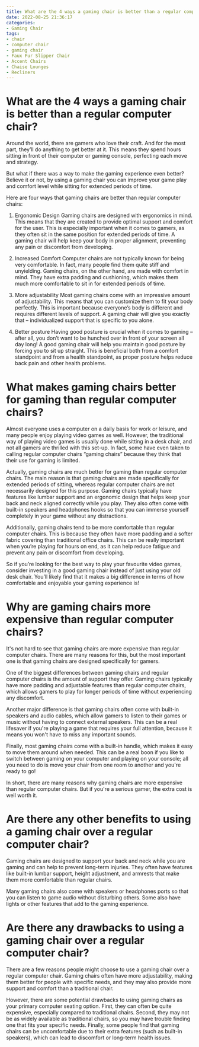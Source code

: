 ```yaml
---
title: What are the 4 ways a gaming chair is better than a regular computer chair
date: 2022-08-25 21:36:17
categories:
- Gaming Chair
tags:
- chair
- computer chair
- gaming chair
- Faux Fur Slipper Chair
- ‎Accent Chairs
- ‎Chaise Lounges
- ‎Recliners
---
```



#  What are the 4 ways a gaming chair is better than a regular computer chair?

Around the world, there are gamers who love their craft. And for the most part, they’ll do anything to get better at it. This means they spend hours sitting in front of their computer or gaming console, perfecting each move and strategy.

But what if there was a way to make the gaming experience even better? Believe it or not, by using a gaming chair you can improve your game play and comfort level while sitting for extended periods of time.

Here are four ways that gaming chairs are better than regular computer chairs:

1) Ergonomic Design 
Gaming chairs are designed with ergonomics in mind. This means that they are created to provide optimal support and comfort for the user. This is especially important when it comes to gamers, as they often sit in the same position for extended periods of time. A gaming chair will help keep your body in proper alignment, preventing any pain or discomfort from developing.

2) Increased Comfort 
Computer chairs are not typically known for being very comfortable. In fact, many people find them quite stiff and unyielding. Gaming chairs, on the other hand, are made with comfort in mind. They have extra padding and cushioning, which makes them much more comfortable to sit in for extended periods of time.

3) More adjustability 
Most gaming chairs come with an impressive amount of adjustability. This means that you can customize them to fit your body perfectly. This is important because everyone’s body is different and requires different levels of support. A gaming chair will give you exactly that – individualized support that is specific to you alone.

4) Better posture 
Having good posture is crucial when it comes to gaming – after all, you don’t want to be hunched over in front of your screen all day long! A good gaming chair will help you maintain good posture by forcing you to sit up straight. This is beneficial both from a comfort standpoint and from a health standpoint, as proper posture helps reduce back pain and other health problems.

#  What makes gaming chairs better for gaming than regular computer chairs?

Almost everyone uses a computer on a daily basis for work or leisure, and many people enjoy playing video games as well. However, the traditional way of playing video games is usually done while sitting in a desk chair, and not all gamers are thrilled with this set-up. In fact, some have even taken to calling regular computer chairs “gaming chairs” because they think that their use for gaming is limited.

Actually, gaming chairs are much better for gaming than regular computer chairs. The main reason is that gaming chairs are made specifically for extended periods of sitting, whereas regular computer chairs are not necessarily designed for this purpose. Gaming chairs typically have features like lumbar support and an ergonomic design that helps keep your back and neck aligned correctly while you play. They also often come with built-in speakers and headphones hooks so that you can immerse yourself completely in your game without any distractions.

Additionally, gaming chairs tend to be more comfortable than regular computer chairs. This is because they often have more padding and a softer fabric covering than traditional office chairs. This can be really important when you’re playing for hours on end, as it can help reduce fatigue and prevent any pain or discomfort from developing.

So if you’re looking for the best way to play your favourite video games, consider investing in a good gaming chair instead of just using your old desk chair. You’ll likely find that it makes a big difference in terms of how comfortable and enjoyable your gaming experience is!

#  Why are gaming chairs more expensive than regular computer chairs?

It's not hard to see that gaming chairs are more expensive than regular computer chairs. There are many reasons for this, but the most important one is that gaming chairs are designed specifically for gamers.

One of the biggest differences between gaming chairs and regular computer chairs is the amount of support they offer. Gaming chairs typically have more padding and adjustable features than regular computer chairs, which allows gamers to play for longer periods of time without experiencing any discomfort.

Another major difference is that gaming chairs often come with built-in speakers and audio cables, which allow gamers to listen to their games or music without having to connect external speakers. This can be a real lifesaver if you're playing a game that requires your full attention, because it means you won't have to miss any important sounds.

Finally, most gaming chairs come with a built-in handle, which makes it easy to move them around when needed. This can be a real boon if you like to switch between gaming on your computer and playing on your console; all you need to do is move your chair from one room to another and you're ready to go!

In short, there are many reasons why gaming chairs are more expensive than regular computer chairs. But if you're a serious gamer, the extra cost is well worth it.

#  Are there any other benefits to using a gaming chair over a regular computer chair?

Gaming chairs are designed to support your back and neck while you are gaming and can help to prevent long-term injuries. They often have features like built-in lumbar support, height adjustment, and armrests that make them more comfortable than regular chairs.

Many gaming chairs also come with speakers or headphones ports so that you can listen to game audio without disturbing others. Some also have lights or other features that add to the gaming experience.

#  Are there any drawbacks to using a gaming chair over a regular computer chair?

There are a few reasons people might choose to use a gaming chair over a regular computer chair. Gaming chairs often have more adjustability, making them better for people with specific needs, and they may also provide more support and comfort than a traditional chair.

However, there are some potential drawbacks to using gaming chairs as your primary computer seating option. First, they can often be quite expensive, especially compared to traditional chairs. Second, they may not be as widely available as traditional chairs, so you may have trouble finding one that fits your specific needs. Finally, some people find that gaming chairs can be uncomfortable due to their extra features (such as built-in speakers), which can lead to discomfort or long-term health issues.
